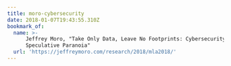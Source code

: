 ```yaml
---
title: moro-cybersecurity
date: 2018-01-07T19:43:55.310Z
bookmark_of:
  name: >-
      Jeffrey Moro, "Take Only Data, Leave No Footprints: Cybersecurity as
      Speculative Paranoia"
  url: 'https://jeffreymoro.com/research/2018/mla2018/'
---
```


